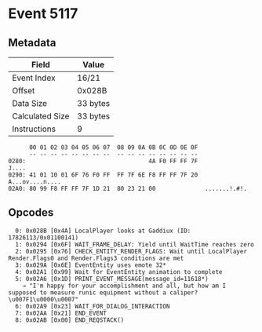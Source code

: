 # Event 5117

## Metadata

| Field           | Value    |
|-----------------|----------|
| Event Index     | 16/21    |
| Offset          | 0x028B   |
| Data Size       | 33 bytes |
| Calculated Size | 33 bytes |
| Instructions    | 9        |

```
      00 01 02 03 04 05 06 07  08 09 0A 0B 0C 0D 0E 0F
      -- -- -- -- -- -- -- --  -- -- -- -- -- -- -- --
0280:                                   4A F0 FF FF 7F             J....
0290: 41 01 10 01 6F 76 F0 FF  FF 7F 6E F8 FF FF 7F 20  A...ov....n.... 
02A0: 80 99 F8 FF FF 7F 1D 21  80 23 21 00              .......!.#!.    
```

## Opcodes

```
  0: 0x028B [0x4A] LocalPlayer looks at Gaddiux (ID: 17826113/0x01100141)
  1: 0x0294 [0x6F] WAIT_FRAME_DELAY: Yield until WaitTime reaches zero
  2: 0x0295 [0x76] CHECK_ENTITY_RENDER_FLAGS: Wait until LocalPlayer Render.Flags0 and Render.Flags3 conditions are met
  3: 0x029A [0x6E] EventEntity uses emote 32*
  4: 0x02A1 [0x99] Wait for EventEntity animation to complete
  5: 0x02A6 [0x1D] PRINT_EVENT_MESSAGE(message_id=11618*)
    → "I'm happy for your accomplishment and all, but how am I supposed to measure runic equipment without a caliper?\u007F1\u0000\u0007"
  6: 0x02A9 [0x23] WAIT_FOR_DIALOG_INTERACTION
  7: 0x02AA [0x21] END_EVENT
  8: 0x02AB [0x00] END_REQSTACK()
```

